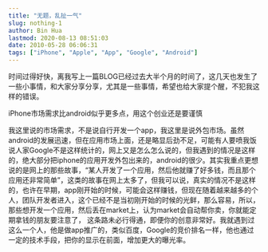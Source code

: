 ```yaml
---
title: "无题，乱扯一气"
slug: nothing-1
author: Bin Hua
lastmod: 2020-08-13 08:51:03
date: 2010-05-28 06:06:31
tags: ["iPhone", "Apple", "App", "Google", "Android"]
---
```


时间过得好快，离我写上一篇BLOG已经过去大半个月的时间了，这几天也发生了一些小事情，和大家分享分享，尤其是一些事情，希望也给大家提个醒，不犯我这样的错误。

iPhone市场需求比android似乎更多点，用这个创业还是要谨慎

我这里说的市场需求，不是说自行开发一个app，我这里是说外包市场。虽然android的发展迅速，但在应用市场上面，还是略显后劲不足，可能有人要喷我饭说人家Google不是这样统计的，网上又是怎么怎么说的，但我遇到的情况是这样的，绝大部分把iphone的应用开发外包出来的，android的很少。其实我重点更想说的是网上的那些故事，“某人开发了一个应用，然后他就赚了好多钱，而且那个应用还非常简单”，这类的故事在网上太多了，但我可以说，真实的情况不是这样的，也许在早期，app刚开始的时候，可能会这样赚钱，但现在随着越来越多的个人，团队开发者进入，这个已经不是当初刚开始的时候的光鲜，那么容易，所以，那些想开发一个应用，然后丢在market上，认为market会自动帮你卖，你就能定期拿钱的朋友要注意了， 这条路未必行得通，即便你的创意非常好。我就遇到过这么一个人，他是做app推广的，类似百度，Google的竞价排名一样，他也通过一定的技术手段，把你的显示在前面，增加更大的曝光率。
